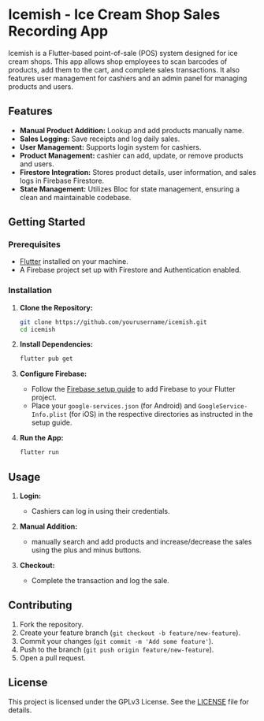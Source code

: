 # Icemish - Ice Cream Shop Sales Recording App

Icemish is a Flutter-based point-of-sale (POS) system designed for ice cream shops. This app allows shop employees to scan barcodes of products, add them to the cart, and complete sales transactions. It also features user management for cashiers and an admin panel for managing products and users.

## Features

- **Manual Product Addition:** Lookup and add products manually name.
- **Sales Logging:** Save receipts and log daily sales.
- **User Management:** Supports login system for cashiers.
- **Product Management:** cashier can add, update, or remove products and users.
- **Firestore Integration:** Stores product details, user information, and sales logs in Firebase Firestore.
- **State Management:** Utilizes Bloc for state management, ensuring a clean and maintainable codebase.

## Getting Started

### Prerequisites

- [Flutter](https://flutter.dev/docs/get-started/install) installed on your machine.
- A Firebase project set up with Firestore and Authentication enabled.

### Installation

1. **Clone the Repository:**
    ```sh
    git clone https://github.com/yourusername/icemish.git
    cd icemish
    ```

2. **Install Dependencies:**
    ```sh
    flutter pub get
    ```

3. **Configure Firebase:**
   - Follow the [Firebase setup guide](https://firebase.flutter.dev/docs/overview) to add Firebase to your Flutter project.
   - Place your `google-services.json` (for Android) and `GoogleService-Info.plist` (for iOS) in the respective directories as instructed in the setup guide.

4. **Run the App:**
    ```sh
    flutter run
    ```

## Usage

1. **Login:**
   - Cashiers can log in using their credentials.
   
2. **Manual Addition:**
   - manually search and add products and increase/decrease the sales using the plus and minus buttons.
3. **Checkout:**
   - Complete the transaction and log the sale.

## Contributing

1. Fork the repository.
2. Create your feature branch (`git checkout -b feature/new-feature`).
3. Commit your changes (`git commit -m 'Add some feature'`).
4. Push to the branch (`git push origin feature/new-feature`).
5. Open a pull request.

## License

This project is licensed under the GPLv3 License. See the [LICENSE](LICENSE) file for details.
